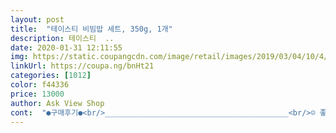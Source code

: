 ```yaml
---
layout: post 
title:  "테이스티 비빔밥 세트, 350g, 1개" 
description: 테이스티  ..
date: 2020-01-31 12:11:55 
img: https://static.coupangcdn.com/image/retail/images/2019/03/04/10/4/73597e89-08ca-4131-aa89-ae13319224bf.jpg 
linkUrl: https://coupa.ng/bnHt21 
categories: [1012] 
color: f44336 
price: 13000 
author: Ask View Shop 
cont:  "●구매후기●<br/>_________________________________________<br/>☺ 좋아욤<br/>⚠️ 아쉽다<br/>ㆍ고사리뽀끔<br/>ㆍ도라지뽂음<br/>ㆍ무생채<br/>ㆍ호박볶음<br/>간이  약해여약해(저 짭조름하게 먹는 입입니다)<br/>계란후라이는 비빔밥엔 다익히는걸 좋아해요<br/>고마워 잘 먹어주어서 ~~~~했더니<br/>고슬고슬하니 찐덕지지않아  맛있어요<br/>공원에가서 운동하고 온터라 무지 배고플거같아 이때다 싶었죠<br/>그래듀  좋았던점과  조금  아쉬웠던거 몇자<br/>급 나물들이 땡기거나<br/>끄적이고  가겠습니다<br/>너무 아쉽게 먹게되서요<br/>네.<br/> 무튼 밥ㆍ고추장ㆍ챔기름ㆍ숟가락만 있으면<br/>누구든지  맛있는  비빔밥으로  한끼해결  가능해여<br/>늘상 애위주로 밥해먹으니까 ㅋㅋ신랑한텐 미얀하지만서두ㅎㅎ<br/>다ㅏㅏㅏㅏ음에<br/>다시는 않먹겠다고 투덜거리다  너무  생각나고 먹고싶고<br/>다시는 않먹을거라했는데.<br/>.<br/> 이리  잠깐 고민하다가   배달해먹는 비빔밥과는 맛의 차이가 확연하게 커서 잠깐 고민하고 바로 주문했네요<br/>다이어트 않해도 되는데  왜이리 오래하는지 속상하거든요<br/>다이어트고 뭐고 니가 잘막어야 이 어미가 행복하다<br/>다이어트독하게 하는 녀석이  오전에 한입먹고<br/>다이어트중인 아들  고민도없이 먹겠다네요<br/>다이어트한다고  얼마나 양을 체크하는지몰라요<br/>단! 양이  얼마  안됩니다<br/>두번째  구매해서  먹었어여<br/>드셔보세요<br/>또 사먹을꺼에여<br/>만원짤  한장과  천원짜리  몇장이면  그 다음날<br/>말이에여ㅠ<br/>맛은좋아여!  꼬들꼬들한  식감이  살아있어여<br/>맛있으니까먹지 맛 없으면 않먹어요!!  이러네요ㅋㅋ<br/>무조건 고슬고슬 비빔밥을 좋아해서요<br/>물끼좀 꽉 짜주세여!! 뽀득뽀득한거  좋아한단<br/>물이  찍찍  생긴것도  당연  읎었습니다<br/>반만먹고 또 내일 제가  먹으려고 남긴건데<br/>반숙하면  비빔밥이 촉촉해지는게 싫어서요<br/>반않남겨놔서  못줬음  제가 너무 속상할뻔했네요<br/>반은 내일 막어도 되게  칸칸이  분리되서 혼합될일없어 위생적이고 신선하게   다음날까지 먹을수있는 장점이 있어요<br/>밥않하고  햇반데우고 나물만 넣으면  세상간편하고  맛있는비빔밥   거의 국산 재료로 건강하게 맛있게 영양가있게  먹을수 있는 비빔밥 추천할께요<br/>방금 한숟가락 입에 넣어주고 왔거든요<br/>배가 몹시 고픈지라 한그릇의 비빔밥 앙이 엄청 많은데도 잠깐 왜 이걸 혼자멱냐구   같이 먹어야지  이래서<br/>배달시켜먹을까 배송받아  먹을까<br/>변덕으로  죽을쓰는ㅠ<br/>변한거라면  제 입맛이  변했겠지요<br/>부모는 자식이 잘 먹어주야 행복하거든요<br/>비빔밥 요 재료만 있으면 너무 간편하게 햇반하나에  나물ㆍ재료들 반씩  후라이해서 쓱싹비비면 끝이니  간단햐고  맛있게  끝장이죠<br/>비빔밥이  갑작스레  먹고  싶다면  추천합니다<br/>새벽에  문열면  바로  딱 와있기 때문에<br/>성인  두명이서  드신다면  달걀후라이  두세개<br/>소금좀  더 넣어주시지<br/>신선하고 반듯하게 배송되어져왔어요<br/>실망하지  않고  나름  맛있게  먹었습니다<br/>아는 이 비빔밥맛이 어젠 와케 먹고싶은지.<br/>.<br/><br/>아니  무슨  절밥먹는줄ㅡㅡ<br/>아이고 배불러 ㅡㅡㅡㅡ^^<br/>애깅들  먹는  음식마냥  잘게  잘라나서 글치<br/>양도  쥐꼬리만큼  들었는데  국물이 흥건했어여<br/>어떤 비빔밥들은 나물들이 물이 많아 질척거리고 맛없는 비빔밥도 있거든요  콩나물은 필러맞았나 부풀어서 막 퉁퉁하고.<br/>.<br/>  모습만봐도 먹고싶지않은 불량스런느낌<br/>얼렁뚱땅  아냐  그게반씩이야  서로 반씩 먹는거야<br/>엇그제 먹고 아쉬워서  또  주문했어요<br/>오늘은  둘이서 비빔밥 한그릇씩 먹을 수 있어서  좋아요<br/>오랜만에 먹으니  아는 그맛 너무 맛있게 잘먹었네요<br/>오후 밤시간<br/>요즘 애가 다이어트를 하니까 아무것도 하기 싫고 귀차나서 대충먹든지 시켜먹든지 하게되드라구요<br/>우리애가 먹을 수 있어서  너무 좋아요<br/>우리애는 무얼갔다 들이밀어 꼬셔서 한번만 먹으라해도 다이어트 중이라 독하게  않막는 다는 녀석이  세상에  요 비빔밥은   한숟갈 먹는거있죠ㅋㅋ<br/>유효기간 4월8일<br/>이 입에 당췌 맛없는게 없는 사람이라서^^;<br/>이건 맞아요   내가 맛있어도 자기  입맛에 않맞아 맛없음 절대않먹는 똥고집 울트라불똥이라 힘든애거든요<br/>이랬더니  더이상 말을 않하네요<br/>이렇게 2인분으로 나눠서 먹어야 아쉽지않은 양인데ㅎ<br/>이번에는  맛이  갈랑말랑한  나물도  없었고<br/>작년 9월에  먹어본터라  나물맛은  알고 주문해서<br/>저따구로  얇은데도  흐물흐물  거리지  않아서 맘에듬!<br/>저렇게  얇게  썰으라해도  못썰겠다  싶을정도로<br/>점심으로 비빔밥 2인분<br/>정작  다이어트는  제가 해야될판인데.<br/>.<br/><br/>준비하시는게  나을것  같습니다ㅋ<br/>지도 아는 그맛이니까 다른건  냉정하게 거부하고 않먹어도 요거 앞에선 이기지를 못하드라구요ㅎ<br/>지도 아는 이맛엔 무너지네요  비빔밥달라고ㅋㅋ<br/>진심  얇습니다<br/>집에 가만히 있다가 먹게되면 다이어트땜시 하나 비빔거  갖구 나눠멱어야되는데   전 싫거든요<br/>하지만!  맛은  있어여<br/>한그릇 싹 비윘네 녀석~<br/>한팩으로  2인분  계란 두개붙이고   햇반 두개<br/>함께 맛있게 먹을 수 있어서 더 더욱 맛난 비빔밥이예요<br/>휴ㅡㅡㅡ<br/>흐트러짐하나없이 늘 한결같은 깔끔한 포장과 배송<br/>" 
---
```

